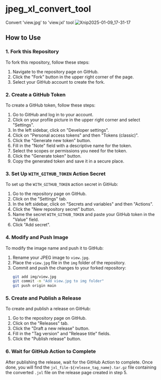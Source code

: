 # jpeg_xl_convert_tool
Convert 'view.jpg' to 'view.jxl' tool
![Xnip2025-01-09_17-31-17](https://github.com/user-attachments/assets/b5d853ed-74fb-4bae-9231-a9a0fde95bb3)

## How to Use

### 1. Fork this Repository
To fork this repository, follow these steps:
1. Navigate to the repository page on GitHub.
2. Click the "Fork" button in the upper right corner of the page.
3. Select your GitHub account to create the fork.

### 2. Create a GitHub Token
To create a GitHub token, follow these steps:
1. Go to GitHub and log in to your account.
2. Click on your profile picture in the upper right corner and select "Settings".
3. In the left sidebar, click on "Developer settings".
4. Click on "Personal access tokens" and then "Tokens (classic)".
5. Click the "Generate new token" button.
6. Fill in the "Note" field with a descriptive name for the token.
7. Select the scopes or permissions you need for the token.
8. Click the "Generate token" button.
9. Copy the generated token and save it in a secure place.

### 3. Set Up `WITH_GITHUB_TOKEN` Action Secret
To set up the `WITH_GITHUB_TOKEN` action secret in GitHub:
1. Go to the repository page on GitHub.
2. Click on the "Settings" tab.
3. In the left sidebar, click on "Secrets and variables" and then "Actions".
4. Click the "New repository secret" button.
5. Name the secret `WITH_GITHUB_TOKEN` and paste your GitHub token in the "Value" field.
6. Click "Add secret".

### 4. Modify and Push Image
To modify the image name and push it to GitHub:
1. Rename your JPEG image to `view.jpg`.
2. Place the `view.jpg` file in the `img` folder of the repository.
3. Commit and push the changes to your forked repository:
    ```sh
    git add img/view.jpg
    git commit -m "Add view.jpg to img folder"
    git push origin main
    ```

### 5. Create and Publish a Release
To create and publish a release on GitHub:
1. Go to the repository page on GitHub.
2. Click on the "Releases" tab.
3. Click the "Draft a new release" button.
4. Fill in the "Tag version" and "Release title" fields.
5. Click the "Publish release" button.

### 6. Wait for GitHub Action to Complete
After publishing the release, wait for the GitHub Action to complete. Once done, you will find the `jxl_file-${release_tag_name}.tar.gz` file containing the converted `.jxl` file on the release page created in step 5.

